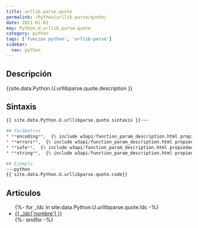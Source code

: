 ```yaml
---
title: urllib.parse.quote
permalink: /Python/urllib-parse/quote/
date: 2021-01-01
key: Python.U.urllib.parse.quote
category: python
tags: ['funcion python', 'urllib-parse']
sidebar: 
  nav: python
---
```


## Descripción
{{site.data.Python.U.urllibparse.quote.description }}

## Sintaxis
~~~python
{{ site.data.Python.U.urllibparse.quote.sintaxis }}~~~

## Parámetros
* **encoding**,  {% include w3api/function_param_description.html propiedad=site.data.Python.U.urllib.parse.quote valor="encoding" %}
* **errors**,  {% include w3api/function_param_description.html propiedad=site.data.Python.U.urllib.parse.quote valor="errors" %}
* **safe**,  {% include w3api/function_param_description.html propiedad=site.data.Python.U.urllib.parse.quote valor="safe" %}
* **string**,  {% include w3api/function_param_description.html propiedad=site.data.Python.U.urllib.parse.quote valor="string" %}

## Ejemplo
~~~python
{{ site.data.Python.U.urllibparse.quote.code}}
~~~

## Artículos
<ul>
{%- for _ldc in site.data.Python.U.urllibparse.quote.ldc -%}
   <li>
       <a href="{{_ldc['url'] }}">{{ _ldc['nombre'] }}</a>
   </li>
{%- endfor -%}
</ul>
